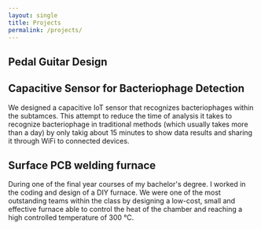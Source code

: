 ```yaml
---
layout: single
title: Projects
permalink: /projects/
---
```


## Pedal Guitar Design

## Capacitive Sensor for Bacteriophage Detection
We designed a capacitive IoT sensor that recognizes bacteriophages within the subtamces. This attempt to reduce the time of analysis it  takes to recognize bacteriophage in traditional methods (which usually takes more than a day) by only takig about 15 minutes to show data results and sharing it through WiFi to connected devices.

## Surface PCB welding furnace
During one of the final year courses of my bachelor's degree. I worked in the coding and design of a DIY furnace. We were one of the most outstanding teams within the class by designing a low-cost, small and effective furnace able to control the heat of the chamber and reaching a high controlled temperature of 300 °C.



